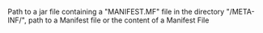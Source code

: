 Path to a jar file containing a "MANIFEST.MF" file in the directory "/META-INF/",
path to a Manifest file or the content of a Manifest File
